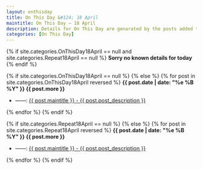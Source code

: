 ```yaml
---
layout: onthisday
title: On This Day &#124; 18 April
maintitle: On This Day — 18 April
description: Details for On This Day are genarated by the posts added to the website so the content is subject to changes/updates over time.
categories: [On This Day]
---
```


{% if site.categories.OnThisDay18April == null and site.categories.Repeat18April == null %}
<strong>Sorry no known details for today</strong>
{% endif %}

{% if site.categories.OnThisDay18April == null %}
{% else %}
{% for post in site.categories.OnThisDay18April reversed %}
<strong>{{ post.date | date: "%e %B %Y" }} {{ post.more }}</strong>
<ul>
<li> ——: <a href="{{ post.url }}">{{ post.maintitle }} - {{ post.post_description }}</a></li>
</ul>
{% endfor %}
{% endif %}

{% if site.categories.Repeat18April == null %}
{% else %}
{% for post in site.categories.Repeat18April reversed %}
<strong>{{ post.date | date: "%e %B %Y" }} {{ post.more }}</strong>
<ul>
<li> ——: <a href="{{ post.url }}">{{ post.maintitle }} - {{ post.post_description }}</a></li>
</ul>
{% endfor %}
{% endif %}
